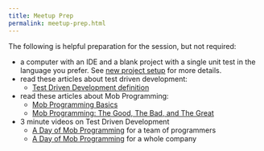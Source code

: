 ```yaml
---
title: Meetup Prep
permalink: meetup-prep.html
---
```

The following is helpful preparation for the session, but not required:
- a computer with an IDE and a blank project with a single unit test in the language you prefer.  See [new project setup](new-project-setup.md) for more details.
- read these articles about test driven development:
  - [Test Driven Development definition](https://www.agilealliance.org/glossary/tdd)
- read these articles about Mob Programming:
  - [Mob Programming Basics](https://mobprogramming.org/mob-programming-basics/)
  - [Mob Programming: The Good, The Bad, and The Great](https://underthehood.meltwater.com/blog/2016/06/01/mob-programming/)
- 3 minute videos on Test Driven Development
  - [A Day of Mob Programming](https://www.youtube.com/watch?v=p_pvslS4gEI&t=77s) for a team of programmers
  - [A Day of Mob Programming](https://www.youtube.com/watch?v=dVqUcNKVbYg&t=76s) for a whole company
